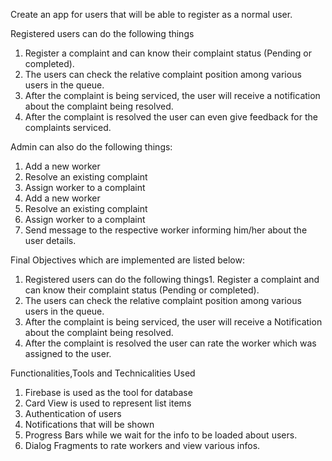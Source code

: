 Create an app for users that will be able to register as a normal user.

Registered users can do the following things
1. Register a complaint and can know their complaint status (Pending or completed).
2. The users can check the relative complaint position among various users in the queue.
3. After the complaint is being serviced, the user will receive a notification about the complaint being resolved.
4. After the complaint is resolved the user can even give feedback for the complaints serviced.

Admin can also do the following things:
1. Add a new worker
2. Resolve an existing complaint
3. Assign worker to a complaint
4. Add a new worker
5. Resolve an existing complaint
6. Assign worker to a complaint
7. Send message to the respective worker informing him/her about the user details.

Final Objectives which are implemented are listed below:
1. Registered users can do the following things1. Register a complaint and can know their complaint status (Pending or completed).
2. The users can check the relative complaint position among various users in the queue.
3. After the complaint is being serviced, the user will receive a Notification about the complaint being resolved.
4. After the complaint is resolved the user can rate the worker which was assigned to the user.

Functionalities,Tools and Technicalities Used
1. Firebase is used as the tool for database
2. Card View is used to represent list items
3. Authentication of users
4. Notifications that will be shown
5. Progress Bars while we wait for the info to be loaded about users.
6. Dialog Fragments to rate workers and view various infos.
